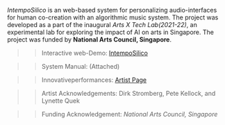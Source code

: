 

*IntempoSilico* is an web-based system for personalizing audio-interfaces for human co-creation with an algorithmic music system. The project was developed as a part of the inaugural *Arts X Tech Lab(2021-22)*, an experimental lab for exploring the impact of AI on arts in Singapore. The project was funded by **National Arts Council, Singapore**.

>> Interactive web-Demo: [IntempoSilico](https://intemposilico.harmonaise.com)

>> System Manual: (Attached)

>> Innovativeperformances: [Artist Page](https://dirkstromberg.org/masse-is-an-algorithmic-rhythmic-partner/)

[//]: #SystemDocumentation:

>> Artist Acknowledgements: Dirk Stromberg, Pete Kellock, and Lynette Quek

>> Funding Acknowledgement: *National Arts Council, Singapore*
